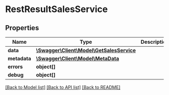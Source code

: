 # RestResultSalesService

## Properties

 Name         | Type                                                            | Description | Notes      
--------------|-----------------------------------------------------------------|-------------|------------
 **data**     | [**\Swagger\Client\Model\GetSalesService**](GetSalesService.md) |             | [optional] 
 **metadata** | [**\Swagger\Client\Model\MetaData**](MetaData.md)               |             | [optional] 
 **errors**   | **object[]**                                                    |             | [optional] 
 **debug**    | **object[]**                                                    |             | [optional] 

[[Back to Model list]](../README.md#documentation-for-models) [[Back to API list]](../README.md#documentation-for-api-endpoints) [[Back to README]](../README.md)


